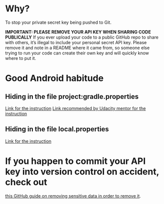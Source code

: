 # Why?
To stop your private secret key being pushed to Git.

**IMPORTANT: PLEASE REMOVE YOUR API KEY WHEN SHARING CODE PUBLICALLY**
If you ever upload your code to a public GitHub repo to share with others, it’s illegal to include your personal secret API key. 
Please remove it and note in a README where it came from, so someone else trying to run your code can create their own key and will 
quickly know where to put it.

# Good Android habitude
## Hiding in the file **project:gradle.properties** 
[Link for the instruction](https://richardroseblog.wordpress.com/2016/05/29/hiding-secret-api-keys-from-git/)
[Link recommended by Udacity mentor for the instruction](https://medium.com/@ali.muzaffar/gradle-configure-variables-for-all-android-project-modules-in-one-place-5a6e56cd384e)

## Hiding in the file **local.properties**
[Link for the instruction](https://blog.mindorks.com/using-local-properties-file-to-avoid-api-keys-check-in-into-version-control-system)

# If you happen to commit your API key into version control on accident, check out 
[this GitHub guide on removing sensitive data in order to remove it](https://help.github.com/en/github/authenticating-to-github/removing-sensitive-data-from-a-repository).
